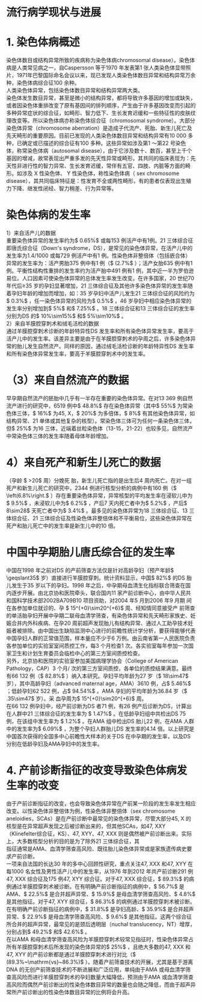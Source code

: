 # 流行病学现状与进展  
# 1. 染色体病概述  
染色体数目或结构异常所致的疾病称为染色体病chromosomal disease）。染色体病是人类常见病之一，自Caspersson 等于1970 年发表第1 张人类染色体显带照片，1971年巴黎国际命名会议以来，现已发现人类染色体数目异常和结构异常万余种，染色体病综合征100 余种。  
人类染色体异常，包括染色体数目异常和结构异常两大类。  
染色体发生数目异常，甚至是微小的结构异常，都将导致许多基因的增加或缺失，或者因染色体重排改变了原有基因间的排列顺序，产生由于许多基因改变而引起的多种异常症状的综合征，如畸形、智力低下、生长发育迟缓和一些特征性的皮肤纹理改变等。所以染色体病亦称染色体综合征（chromosomal syndrome）。大部分染色体异常（chromosome aberration）是造成子代流产、死胎、新生儿死亡及先天畸形的重要原因。目前已发现的人类染色体数目异常和结构异常有10 000 多种，已确定或已描述的综合征有100 多种。这些异常如涉及第1 ～第22 号染色体，称常染色体病（autosomal disease），由于它涉及数十、数百，甚至上千个基因的增减，故常表现出严重多发的先天性异常或畸形，其共同的临床表现为：先天性非进行性的智力异常、生长发育迟缓，常伴有五官、四肢、内脏等方面的畸形。如涉及 X  性染色体、 Y  性染色体，称性染色体病（ sex chromosome  disease），其共同临床特征是：性发育不全或两性畸形，有的患者仅表现出生殖力下降、继发性闭经、智力稍差、行为异常等。  
#  染色体病的发生率  
1）来自活产儿的数据  
重要染色体异常的发生率约为$ 0.65\%$ 或每153 例活产中有1例。21 三体综合征即唐氏综合征（Down's syndrome，DS），是常见的染色体异常，在活产儿中的发生率为1.4/1000 或每729 例活产中有1 例。性染色体非整倍体（包括嵌合体）异常的发生率为：活产男胎375 例中有1 例（$ (2.7\%$ ）；活产女胎635 例中有1 例。平衡性结构性重排的发生率约为活产胎中491 例有1 例，其中近一半为罗伯逊易位。人口因素可使染色体异常的总体发生率发生改变。在许多国家，20 世纪70 年代后≥35 岁的孕妇显著增加，21 三体综合征及其他许多染色体异常的发生率随着孕妇年龄的增加而增加，如：35 岁孕妇中活产儿发生21 三体综合征的风险约为$ 0.3\%$ ，任一染色体异常的风险为$ 0.5\%$ ，46 岁孕妇中相应染色体异常的发生率分别增加到$ 5\%$ 和$ 7.25\%$ 。18 三体综合征和13 三体综合征的发生率分别为DS 的$ 10\%\sim15\%$ 和$ 5\%\sim10\%$ 。  
2）来自羊膜腔穿刺术和绒毛活检的数据  
通过羊膜腔穿刺术诊断的年龄特异性DS 发生率和所有染色体异常发生率，要高于活产儿中的发生率。该差异主要是由于在羊膜腔穿刺术的孕周之后，许多染色体异常的胎儿发生自然流产。同样的原因，通过绒毛活检诊断的年龄特异性DS 发生率和所有染色体异常发生率，要高于羊膜腔穿刺术中的发生率。  
# （3）来自自然流产的数据  
早孕期自然流产的胚胎中几乎有一半存在重要的染色体异常。在对13 369 例自然流产进行的研究中，6519 例中$ 48.8\%$  存在染色体异常（其中$ 55\%$  为常染色体三体，$ 16\%$  为45, X，$ 20\%$ 为多倍体，$ 8\%$ 有其他染色体异常，如结构异常、21 单体或其他复杂的核型）。常染色体三体可为任何一条染色体三体，但$ 25\%$ 为16 三体，近端着丝粒染色体（13-15，21-22）也较多见，自然流产中常染色体三体的发生率随着母体年龄增加。  
# 4）来自死产和新生儿死亡的数据  
（孕龄 $ >20$   周）分娩死 胎，新生儿死亡指的是出生后4 周内死亡。在对一组死产和新生儿死亡的研究中，2344 例进行核型分析的病例中有160 例（$ \left(6.8\%\right.$ ）存在重要染色体异常，异常核型的平均发生率在浸软儿中为$ 9.5\%$ ，未浸软儿中为$ 6.2\%$ ，产后7 天内死亡者中为$ 5.2\%$ ，产后$ 8\sim28$  天死亡者中为$ 3.4\%$ 。最多见的染色体异常为18 三体综合征、13 三体综合征、21 三体综合征及性染色体非整倍体和不平衡易位，这些染色体异常在死产和胎儿死亡中的发生率是新生儿中的10 倍。  
#  中国中孕期胎儿唐氏综合征的发生率  
中国在1998 年之前对DS 的产前筛查方法仅是针对高龄孕妇（预产年龄$ \geqslant35$  岁）直接进行羊膜腔穿刺。统计资料显示，中国$ 82\%$  的DS 胎儿发生于35 岁以下的孕妇。1998 年之后，中孕期母血清生化指标联合筛查在国内逐步开展。由北京协和医院牵头，联合国内11 家产前诊断中心，由中华人民共和国科学技术部2002BA709B10 项目资助，对2004 年5 月到2006 年9 月期  间在各参加单位就诊的、孕 $ 15^{+0}\sim20^{+6}$     周、经知情同意接受产 前筛查的单活胎孕妇开展中孕期二联母血清学筛查，有染色体异常和先天畸形家族史、妊娠合并内外科疾病、在孕20 周前超声发现胎儿有结构异常、通过人工助孕技术妊娠者被排除。由中国出生缺陷监测中心进行的前瞻性统计学分析，要获得能够代表中国孕妇人群的正常值范围，样本量应不少于6 万例。由云南省第一人民医院负责各参加单位的实验室室间质控工作，每3 个月检查1 次。各实验室每年参加一次国家卫生和计划生育委员会临检中心的第三方室间质控检查。  
另外，北京协和医院的实验室参加美国病理学协会（College of American Pathology，CAP）3 个月/ 次的第三方室间质控，各单位的质控结果满意。最终有66 132 例（$ 82.8\%$ ）纳入本研究。孕妇平均年龄为27 岁（$ 18\sim47$  岁），其中高龄孕妇（advanced maternal age，AMA）3610 例，占$ 5.46\%$ ；低龄孕妇62 522 例，占$ 94.54\%$ 。AMA 孕妇的平均年龄为36.84 岁（$ .35\sim47$  岁）。采  血孕周为$ 15^{+0}\sim20^{+6}$    周。  
在66 132 例孕妇中，经产前诊断为DS 者71 例，有26 例产后诊断为DS，计算出在人群中21 三体综合征的发生率为
$ 1.47\%$ 。在低龄孕妇组中共检出DS 75 例，在该组中发生率为
$ 1.2\%$ 。在AMA 组中检出DS 胎儿22 例，在AMA 人群中的发生率为$ 6.09\%$ ，为整个孕妇人群胎儿DS 发生率的4.14 倍。以上研究是中国首次获得的全国多中心前瞻性大样本的关于DS 在中孕期的发生率，以及DS分别在低龄孕妇及AMA孕妇中的发生率。  
# 4.  产前诊断指征的改变导致染色体病发生率的改变  
由于产前诊断指征的改变，也会导致染色体异常在产前某一阶段的发生率发生相应改变。以性染色体非整倍体为例，性染色体非整倍体（sex chromosome aneloidies，SCAs）是在产前诊断中最常见的染色体异常，尽管大部分45, X 的核型是在异常超声发现之后被诊断出来的，但其他SCAs，如47, XXY（Klinefelter综合征，KS）、47, XYY、47, XXX 则是偶然被产前诊断出来。实际上，大多数核型分析的目的是为了除外21 三体综合征，其  
指征通常是AMA、血清学筛查高风险、既往胎儿染色体异常或是家族遗传病史要求产前诊断。  
一项来自法国的长达30 年的多中心回顾性研究，重点关注47, XXX 和47, XYY 在每1000 名女性及男性活产儿中的发生率，从1976 年到2012 年共产前诊断291 例47, XXX 综合征及175 例47, XYY 综合征。对于47, XXX 综合征，$ 89.3\%$  的病例通过羊膜腔穿刺术被诊断。在有明确产前诊断指征的病例中，$ 56.7\%$  是AMA、$ 22.5\%$  是合并超声异常、$ 15.9\%$  是母血清学筛查高风险、$ 4.8\%$ 是其他指征。对于47, XYY 综合征，$ 86.3\%$  的病例通过羊膜腔穿刺术被诊断。在有明确产前诊断指征的病例中，$ 31.8\%$  是孕妇高龄、$ 35.9\%$  是合并超声异常、$ 22.9\%$  是母血清学筛查高风险、$ 9.6\%$  是其他指征。这两个综合征所合并的超声异常，最常见的是颈后透明层（nuchal translucency，NT）增厚，分别占到$ 49.2\%$  和$ 42.6\%$ 。  
在以AMA 和母血清学筛查高风险为羊膜腔穿刺术较常见指征时，性染色体异常占所有羊膜腔穿刺术后所发现的染色体异常的$ 25\%$ ，且绝大多数的47, XXX 和47, XYY 的产前诊断都是通过羊膜腔穿刺术进行对比（$ (89.3\%~\mathrm{vs}~86.3\%)$ ）。随着产前筛查技术的开展，尤其是基于游离DNA 的无创产前筛查技术的不断进展和广泛应用，单纯由于AMA 或母血清学筛查高风险而进行羊膜腔穿刺术的孕妇数量大幅降低，预测由于AMA 或血清学筛查高风险而偶然产前诊断出的性染色体数目异常的数量也会随之降低，而由于超声异常所产前诊断出的性染色体数目异常的比例将会升高。  